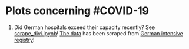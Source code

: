 # Plots concerning #COVID-19

1. Did German hospitals exceed their capacity recently? See [scrape_divi.ipynb](https://github.com/pschwede/covid19plots/blob/master/scrape_divi.ipynb)! [The data](https://raw.githubusercontent.com/pschwede/covid19plots/master/data/divi.tsv) has been scraped from [German intensive registry](https://divi.de/register/intensivregister)!

